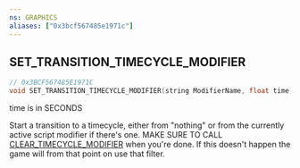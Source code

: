 ```yaml
---
ns: GRAPHICS
aliases: ["0x3bcf567485e1971c"]
---
```

## SET_TRANSITION_TIMECYCLE_MODIFIER

```c
// 0x3BCF567485E1971C
void SET_TRANSITION_TIMECYCLE_MODIFIER(string ModifierName, float time);
```

time is in SECONDS

Start a transition to a timecycle, either from "nothing" or from the currently active script modifier if there's one. MAKE SURE TO CALL [CLEAR_TIMECYCLE_MODIFIER](#_0x0F07E7745A236711) when you're done. If this doesn't happen the game will from that point on use that filter.

